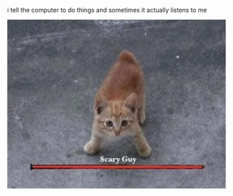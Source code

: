 i tell the computer to do things and sometimes it actually listens to me
<!--START_SECTION:update_image-->
<img src=https://raw.githubusercontent.com/sneakykestrel/sneakykestrel/main/.github/images/scaryguy.jpg height="" width="" align=left alt=kitty />
<!--END_SECTION:update_image-->

